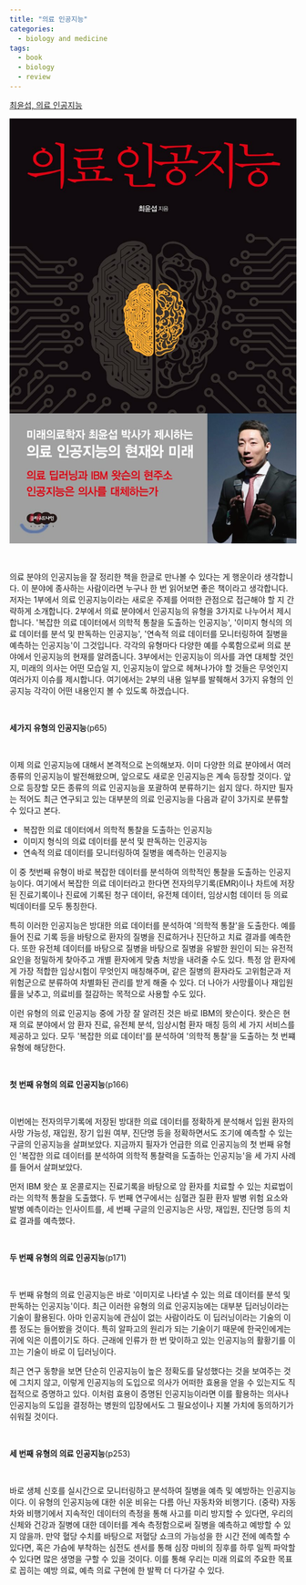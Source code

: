 ```yaml
---
title: "의료 인공지능"
categories:
  - biology and medicine
tags:
  - book
  - biology
  - review
---
```


[최윤섭, 의료 인공지능](https://book.naver.com/bookdb/book_detail.nhn?bid=13745929)

![](/assets/images/book/medical-ai.jpg)

<br/>

의료 분야의 인공지능을 잘 정리한 책을 한글로 만나볼 수 있다는 게 행운이라 생각합니다. 이 분야에 종사하는 사람이라면 누구나 한 번 읽어보면 좋은 책이라고 생각합니다. 저자는 1부에서 의료 인공지능이라는 새로운 주제를 어떠한 관점으로 접근해야 할 지 간략하게 소개합니다. 2부에서 의료 분야에서 인공지능의 유형을 3가지로 나누어서 제시합니다. '복잡한 의료 데이터에서 의학적 통찰을 도출하는 인공지능', '이미지 형식의 의료 데이터를 분석 및 판독하는 인공지능', '연속적 의료 데이터를 모니터링하여 질병을 예측하는 인공지능'이 그것입니다. 각각의 유형마다 다양한 예를 수록함으로써 의료 분야에서 인공지능의 현재를 알려줍니다. 3부에서는 인공지능이 의사를 과연 대체할 것인지, 미래의 의사는 어떤 모습일 지, 인공지능이 앞으로 헤쳐나가야 할 것들은 무엇인지 여러가지 이슈를 제시합니다. 여기에서는 2부의 내용 일부를 발췌해서 3가지 유형의 인공지능 각각이 어떤 내용인지 볼 수 있도록 하겠습니다.

<br/>

**세가지 유형의 인공지능**(p65)

<br/>

이제 의료 인공지능에 대해서 본격적으로 논의해보자. 이미 다양한 의료 분야에서 여러 종류의 인공지능이 발전해왔으며, 앞으로도 새로운 인공지능은 계속 등장할 것이다. 앞으로 등장할 모든 종류의 의료 인공지능을 포괄하여 분류하기는 쉽지 않다. 하지만 필자는 적어도 최근 연구되고 있는 대부분의 의료 인공지능을 다음과 같이 3가지로 분류할 수 있다고 본다.

- 복잡한 의료 데이터에서 의학적 통찰을 도출하는 인공지능
- 이미지 형식의 의료 데이터를 분석 및 판독하는 인공지능
- 연속적 의료 데이터를 모니터링하여 질병을 예측하는 인공지능

이 중 첫번째 유형이 바로 복잡한 데이터를 분석하여 의학적인 통찰을 도출하는 인공지능이다. 여기에서 복잡한 의료 데이터라고 한다면 전자의무기록(EMR)이나 차트에 저장된 진료기록이나 진료에 기록된 청구 데이터, 유전체 데이터, 임상시험 데이터 등 의료 빅데이터를 모두 통칭한다.

특히 이러한 인공지능은 방대한 의료 데이터를 분석하여 '의학적 통찰'을 도출한다. 예를 들어 진료 기록 등을 바탕으로 환자의 질병을 진료하거나 진단하고 치료 결과를 예측한다. 또한 유전체 데이터를 바탕으로 질병을 바탕으로 질병을 유발한 원인이 되는 유전적 요인을 정밀하게 찾아주고 개별 환자에게 맞춤 처방을 내려줄 수도 있다. 특정 암 환자에게 가장 적합한 임상시험이 무엇인지 매칭해주며, 같은 질병의 환자라도 고위험군과 저위험군으로 분류하여 차별화된 관리를 받게 해줄 수 있다. 더 나아가 사망률이나 재입원률을 낮추고, 의료비를 절감하는 목적으로 사용할 수도 있다.

이런 유형의 의료 인공지능 중에 가장 잘 알려진 것은 바로 IBM의 왓슨이다. 왓슨은 현재 의료 분야에서 암 환자 진료, 유전체 분석, 임상시험 환자 매칭 등의 세 가지 서비스를 제공하고 있다. 모두 '복잡한 의료 데이터'를 분석하여 '의학적 통찰'을 도출하는 첫 번쨰 유형에 해당한다.

<br/>

**첫 번째 유형의 의료 인공지능**(p166)

<br/>

이번에는 전자의무기록에 저장된 방대한 의료 데이터를 정확하게 분석해서 입원 환자의 사망 가능성, 재입원, 장기 입원 여부, 진단명 등을 정확하면서도 조기에 예측할 수 있는 구글의 인공지능을 살펴보았다. 지금까지 필자가 언급한 의료 인공지능의 첫 번째 유형인 '복잡한 의료 데이터를 분석하여 의학적 통찰력을 도출하는 인공지능'을 세 가지 사례를 들어서 살펴보았다.

먼저 IBM 왓슨 포 온콜로지는 진료기록을 바탕으로 암 환자를 치료할 수 있는 치료법이라는 의학적 통찰을 도출했다. 두 번째 연구에서는 심혈관 질환 환자 발병 위험 요소와 발병 예측이라는 인사이트를, 세 번째 구글의 인공지능은 사망, 재입원, 진단명 등의 치료 결과를 예측했다.

<br/>

**두 번째 유형의 의료 인공지능**(p171)

<br/>

두 번째 유형의 의료 인공지능은 바로 '이미지로 나타낼 수 있는 의료 데이터를 분석 및 판독하는 인공지능'이다. 최근 이러한 유형의 의료 인공지능에는 대부분 딥러닝이라는 기술이 활용된다. 아마 인공지능에 관심이 없는 사람이라도 이 딥러닝이라는 기술의 이름 정도는 들어봤을 것이다. 특히 알파고의 원리가 되는 기술이기 때문에 한국인에게는 귀에 익은 이름이기도 하다. 근래에 인류가 한 번 맞이하고 있는 인공지능의 활황기를 이끄는 기술이 바로 이 딥러닝이다.

최근 연구 동향을 보면 단순히 인공지능이 높은 정확도를 달성했다는 것을 보여주는 것에 그치지 않고, 이렇게 인공지능의 도입으로 의사가 어떠한 효용을 얻을 수 있는지도 직접적으로 증명하고 있다. 이처럼 효용이 증명된 인공지능이라면 이를 활용하는 의사나 인공지능의 도입을 결정하는 병원의 입장에서도 그 필요성이나 지불 가치에 동의하기가 쉬워질 것이다.

<br/>

**세 번째 유형의 의료 인공지능**(p253)

<br/>

바로 생체 신호를 실시간으로 모니터링하고 분석하여 질병을 예측 및 예방하는 인공지능이다. 이 유형의 인공지능에 대한 쉬운 비유는 다름 아닌 자동차와 비행기다. (중략) 자동차와 비행기에서 지속적인 데이터의 측정을 통해 사고를 미리 방지할 수 있다면, 우리의 신체와 건강과 질병에 대한 데이터를 계속 측정함으로써 질병을 예측하고 예방할 수 있지 않을까. 만약 혈당 수치를 바탕으로 저혈당 쇼크의 가능성을 한 시간 전에 예측할 수 있다면, 혹은 가슴에 부착하는 심전도 센서를 통해 심장 마비의 징후를 하루 일찍 파악할 수 있다면 많은 생명을 구할 수 있을 것이다. 이를 통해 우리는 미래 의료의 주요한 목표로 꼽히는 예방 의료, 예측 의료 구현에 한 발짝 더 다가갈 수 있다.

<br/>